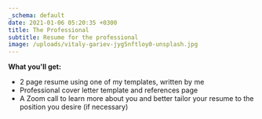 ```yaml
---
_schema: default
date: 2021-01-06 05:20:35 +0300
title: The Professional
subtitle: Resume for the professional
image: /uploads/vitaly-gariev-jyg5nftloy0-unsplash.jpg
---
```

**What you'll get:**

* 2 page resume using one of my templates, written by me
* Professional cover letter template and references page
* A Zoom call to learn more about you and better tailor your resume to the position you desire (if necessary)